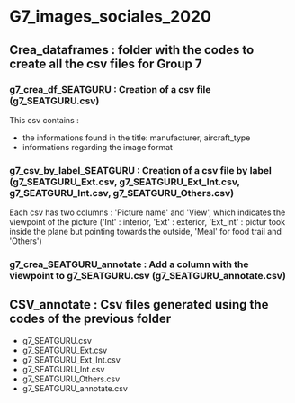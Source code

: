 # G7_images_sociales_2020

## Crea_dataframes : folder with the codes to create all the csv files for Group 7

### g7_crea_df_SEATGURU : Creation of a csv file (g7_SEATGURU.csv)
This csv contains  : 
  - the informations found in the title:  manufacturer, aircraft_type
  - informations regarding the image format

  
 ### g7_csv_by_label_SEATGURU  : Creation of a csv file by label (g7_SEATGURU_Ext.csv, g7_SEATGURU_Ext_Int.csv, g7_SEATGURU_Int.csv, g7_SEATGURU_Others.csv)
Each csv has two columns : 'Picture name' and 'View', which indicates the viewpoint of the picture ('Int' : interior, 'Ext' : exterior, 'Ext_int' : pictur took inside the plane but pointing towards the outside, 'Meal' for food trail and 'Others')
 
 ### g7_crea_SEATGURU_annotate : Add a column with the viewpoint to g7_SEATGURU.csv (g7_SEATGURU_annotate.csv)
 
 ## CSV_annotate : Csv files generated using the codes of the previous folder
 - g7_SEATGURU.csv
 - g7_SEATGURU_Ext.csv
 - g7_SEATGURU_Ext_Int.csv
 - g7_SEATGURU_Int.csv
 - g7_SEATGURU_Others.csv
 - g7_SEATGURU_annotate.csv
 
 
 
 

